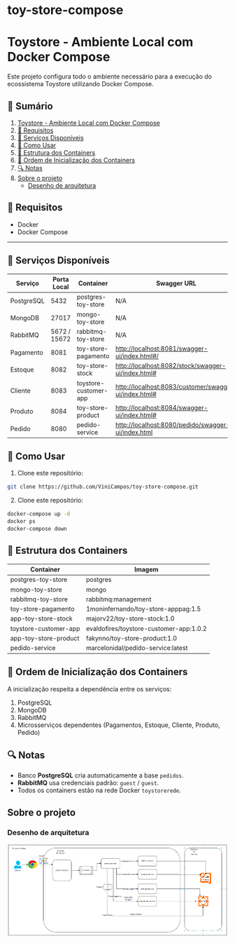 # toy-store-compose

# Toystore - Ambiente Local com Docker Compose

Este projeto configura todo o ambiente necessário para a execução do ecossistema Toystore utilizando Docker Compose.

## 📑 Sumário

1. [Toystore - Ambiente Local com Docker Compose](#toystore---ambiente-local-com-docker-compose)
2. [💪 Requisitos](#-requisitos)
3. [🚀 Serviços Disponíveis](#-serviços-disponíveis)
4. [🔧 Como Usar](#-como-usar)
5. [📂 Estrutura dos Containers](#-estrutura-dos-containers)
6. [📅 Ordem de Inicialização dos Containers](#-ordem-de-inicialização-dos-containers)
7. [🔍 Notas](#-notas)
8. [Sobre o projeto](#sobre-o-projeto)
   - [Desenho de arquitetura](#desenho-de-arquitetura)

## 💪 Requisitos

* Docker
* Docker Compose

---

## 🚀 Serviços Disponíveis
| Serviço    | Porta Local  | Container             | Swagger URL                                                                                                    | Repositório GitHub                                                     |
| ---------- | ------------ | --------------------- | -------------------------------------------------------------------------------------------------------------- | ---------------------------------------------------------------------- |
| PostgreSQL | 5432         | postgres-toy-store    | N/A                                                                                                            | N/A                                                                    |
| MongoDB    | 27017        | mongo-toy-store       | N/A                                                                                                            | N/A                                                                    |
| RabbitMQ   | 5672 / 15672 | rabbitmq-toy-store    | N/A                                                                                                            | N/A                                                                    |
| Pagamento  | 8081         | toy-store-pagamento   | [http://localhost:8081/swagger-ui/index.html#/](http://localhost:8081/swagger-ui/index.html#/)                 | [PagamentoApplication](https://github.com/fmonin/PagamentoApplication) |
| Estoque    | 8082         | toy-store-stock       | [http://localhost:8082/stock/swagger-ui/index.html#](http://localhost:8082/stock/swagger-ui/index.html#)       | [toystore-stock](https://github.com/fakynno/toystore-stock)            |
| Cliente    | 8083         | toystore-customer-app | [http://localhost:8083/customer/swagger-ui/index.html#](http://localhost:8083/customer/swagger-ui/index.html#) | [toystore-customer](https://github.com/fakynno/toystore-customer)      |
| Produto    | 8084         | toy-store-product     | [http://localhost:8084/swagger-ui/index.html#](http://localhost:8084/swagger-ui/index.html#)                   | [toystore-product](https://github.com/fakynno/toystore-product)        |
| Pedido     | 8080         | pedido-service        | [http://localhost:8080/pedido/swagger-ui/index.html](http://localhost:8080/pedido/swagger-ui/index.html)       | [pedidos](https://github.com/marcelonidal/pedidos)                     |


## 🔧 Como Usar

1. Clone este repositório:

```bash
git clone https://github.com/ViniCampos/toy-store-compose.git
```

2. Clone este repositório:
```bash
docker-compose up -d
docker ps
docker-compose down

```

## 📂 Estrutura dos Containers

| Container             | Imagem                                  |
| --------------------- | --------------------------------------- |
| postgres-toy-store    | postgres                                |
| mongo-toy-store       | mongo                                   |
| rabbitmq-toy-store    | rabbitmq\:management                    |
| toy-store-pagamento   | 1moninfernando/toy-store-apppag:1.5     |
| app-toy-store-stock   | majorv22/toy-store-stock:1.0            |
| toystore-customer-app | evaldofires/toystore-customer-app:1.0.2 |
| app-toy-store-product | fakynno/toy-store-product:1.0           |
| pedido-service        | marcelonidal/pedido-service\:latest     |

## 📅 Ordem de Inicialização dos Containers

A inicialização respeita a dependência entre os serviços:

1. PostgreSQL
2. MongoDB
3. RabbitMQ
4. Microsserviços dependentes (Pagamentos, Estoque, Cliente, Produto, Pedido)

## 🔍 Notas

* Banco **PostgreSQL** cria automaticamente a base `pedidos`.
* **RabbitMQ** usa credenciais padrão: `guest` / `guest`.
* Todos os containers estão na rede Docker `toystorerede`.

## Sobre o projeto
### Desenho de arquitetura
![Documentação do Projeto](assets/Fluxo-pedido-exemplo.png)


